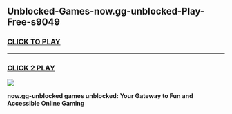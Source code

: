 
## Unblocked-Games-now.gg-unblocked-Play-Free-s9049
<h3>
<a href="https://premium76.site?title=now.gg-unblocked&ref=23A">CLICK TO PLAY</a></h3>
<hr>

<h3>
<a href="https://premium76.site?title=now.gg-unblocked&ref=23A">CLICK 2 PLAY</a>
  
</h3>

<a href="https://premium76.site?title=now.gg-unblocked&ref=23A"><img src="https://clearcache.store/games.png"></a>


**now.gg-unblocked games unblocked: Your Gateway to Fun and Accessible Online Gaming**

